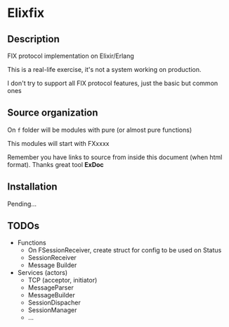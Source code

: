 # Elixfix


## Description

FIX protocol implementation on Elixir/Erlang

This is a real-life exercise, it's not a system working on production.

I don't try to support all FIX protocol features, just the basic but common ones  


## Source organization

On `f` folder will be modules with pure (or almost pure functions)

This modules will start with FXxxxx


Remember you have links to source from inside this document (when html format).
Thanks great tool **ExDoc**


## Installation

Pending...

## TODOs

* Functions
  * On FSessionReceiver, create struct for config to be used on Status
  * SessionReceiver
  * Message Builder
* Services (actors)
  * TCP (acceptor, initiator)
  * MessageParser
  * MessageBuilder
  * SessionDispacher
  * SessionManager
  * ...
